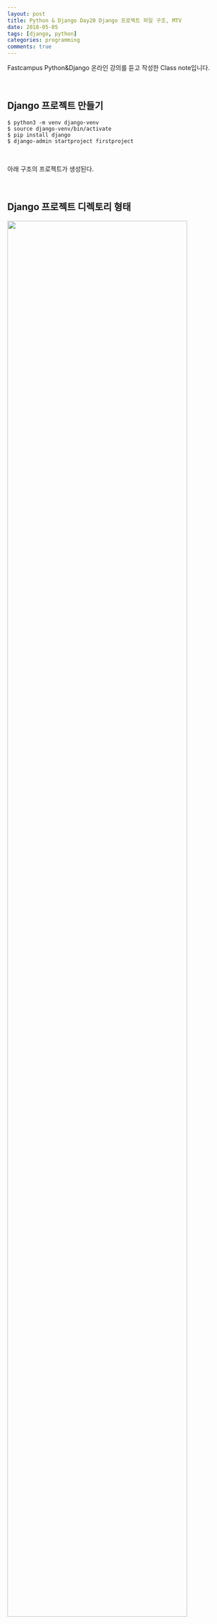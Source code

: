 ```yaml
---
layout: post
title: Python & Django Day20 Django 프로젝트 파일 구조, MTV
date: 2018-05-05
tags: [django, python]
categories: programming
comments: true
---
```


 Fastcampus Python&Django 온라인 강의를 듣고 작성한 Class note입니다.

<br>



## Django 프로젝트 만들기

```
$ python3 -m venv django-venv
$ source django-venv/bin/activate
$ pip install django
$ django-admin startproject firstproject
```

<br>

아래 구조의 프로젝트가 생성된다.

<br>

## Django 프로젝트 디렉토리 형태

<img src="https://raw.githubusercontent.com/lovesignal/img/master/programming/django/django_project.png" width="90%">

<br>

### manage.py

다양한 명령어를 수행시켜주는 매개체 역할을 한다.

<br>

### ______init______.py

파이썬 모듈로써 동작을 할 수 있다.

<br>

### settings.py

여러 설정들을 기억해 두는 파일.

<br>

### wigs.py

웹서버에 배포를 할때 설정파일들을 연결시켜주는 파이썬 파일.

<br><br>

## Django 앱 추가해보기

```
source ../django-env/bin/activate    # 가상환경 실행
python3 manage.py startapp myapp     # myapp 자리에 앱 이름 넣으면 됨
```

<img src="https://raw.githubusercontent.com/lovesignal/img/master/programming/django/django_myapp.png" width="90%">

<br><br>

## Django MTV

### Model

데이터 베이스 관리

### Template

사용자가 보는 화면(HTML, CSS 등)

### View

화면을 구성 통제. 데이터베이스와 템플릿을 연결

